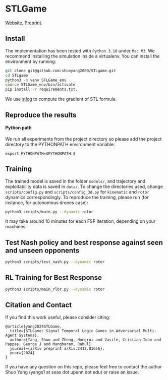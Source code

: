 # STLGame
[Website](https://sites.google.com/view/stlgame), [Preprint](https://arxiv.org/pdf/2412.01656).

## Install
The implementation has been tested with `Python 3.10` under `Mac M3`. We recommend installing the simulation inside a virtualenv. You can install the environment by running:

```bash
git clone git@github.com:shuoyang2000/STLgame.git
cd STLgame
python3 -m venv STLGame_env
source STLGame_env/bin/activate
pip install -r requirements.txt.
```
We use [stlcg](https://github.com/StanfordASL/stlcg) to compute the gradient of STL formula.

## Reproduce the results

#### Python path
We run all experiments from the project directory so please add the project directory to the PYTHONPATH environment variable:
```
export PYTHONPATH=$PYTHONPATH:$
```

## Training

The trained model is saved in the folder `models/`, and trajectory and exploitability data is saved in `data/`. To change the directories used, change `scripts/config.py` and `scripts/config_3d.py` for `kinematic` and `rotor` dynamics correspondingly.
To reproduce the training, please run (for instance, for autonomous drones case):
```bash
python3 scripts/main.py --dynamic rotor
```

It may take around 10 minutes for each FSP iteration, depending on your machines.

## Test Nash policy and best response against seen and unseen opponents

```bash
python3 scripts/test_nash.py --dynamic rotor
```

## RL Training for Best Response
```bash
python3 scripts/main_rlbr.py --dynamic rotor
```

## Citation and Contact
If you find this work useful, please consider citing:

```
@article{yang2024STLGame,
  title={STLGame: Signal Temporal Logic Games in Adversarial Multi-Agent Systems},
  author={Yang, Shuo and Zheng, Hongrui and Vasile, Cristian-Ioan and Pappas, George J and Mangharam, Rahul}
  journal={arXiv preprint arXiv:2412.01656},
  year={2024}
}
```

If you have any question on this repo, please feel free to contact the author Shuo Yang (yangs1 at seas dot upenn dot edu) or raise an issue.
